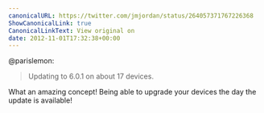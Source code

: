 ```yaml
---
canonicalURL: https://twitter.com/jmjordan/status/264057371767226368
ShowCanonicalLink: true
CanonicalLinkText: View original on
date: 2012-11-01T17:32:38+00:00
---
```

@parislemon:

> Updating to 6.0.1 on about 17 devices.

What an amazing concept! Being able to upgrade your devices the day the update is available!